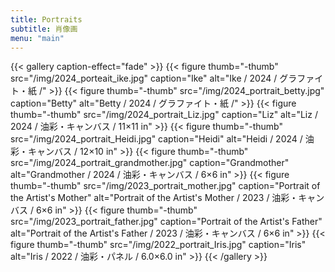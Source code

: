 ```yaml
---
title: Portraits
subtitle: 肖像画
menu: "main"
---
```




{{< gallery caption-effect="fade" >}}
  {{< figure thumb="-thumb" src="/img/2024_porteait_ike.jpg" caption="Ike" alt="Ike / 2024 / グラファイト・紙 /" >}}
  {{< figure thumb="-thumb" src="/img/2024_portrait_betty.jpg" caption="Betty" alt="Betty / 2024 / グラファイト・紙 /" >}}
  {{< figure thumb="-thumb" src="/img/2024_portrait_Liz.jpg" caption="Liz" alt="Liz / 2024 / 油彩・キャンバス / 11×11 in" >}}
  {{< figure thumb="-thumb" src="/img/2024_portrait_Heidi.jpg" caption="Heidi" alt="Heidi / 2024 / 油彩・キャンバス / 12×10 in" >}}
  {{< figure thumb="-thumb" src="/img/2024_portrait_grandmother.jpg" caption="Grandmother" alt="Grandmother / 2024 / 油彩・キャンバス / 6×6 in" >}}
  {{< figure thumb="-thumb" src="/img/2023_portrait_mother.jpg" caption="Portrait of the Artist's Mother" alt="Portrait of the Artist's Mother / 2023 / 油彩・キャンバス / 6×6 in" >}}
  {{< figure thumb="-thumb" src="/img/2023_portrait_father.jpg" caption="Portrait of the Artist's Father" alt="Portrait of the Artist's Father / 2023 / 油彩・キャンバス / 6×6 in" >}}
  {{< figure thumb="-thumb" src="/img/2022_portrait_Iris.jpg" caption="Iris" alt="Iris / 2022 / 油彩・パネル / 6.0×6.0 in" >}}
{{< /gallery >}}
